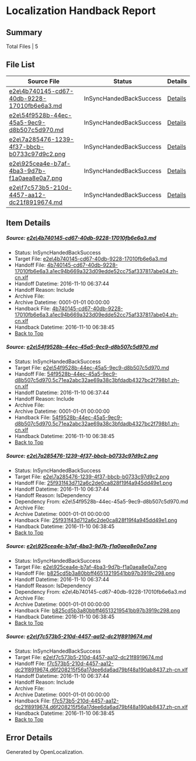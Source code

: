 # <a name='report-top'></a> Localization Handback Report

## Summary
 Total Files | 5

## File List
 Source File | Status | Details 
 ----------- | ------ | ------- 
 [e2e\4b740145-cd67-40db-9228-17010fb6e6a3.md](https://github.com/OpenLocalizationTestOrg/ol-test0/blob/d0ea60244a7b1ec7d192c57cd9e5cb447e8e75ef/e2e/4b740145-cd67-40db-9228-17010fb6e6a3.md) | InSyncHandedBackSuccess | [Details](#be8156b8cc1ae42a01bc8eed9346a29c1fe158301)
 [e2e\54f9528b-44ec-45a5-9ec9-d8b507c5d970.md](https://github.com/OpenLocalizationTestOrg/ol-test0/blob/d0ea60244a7b1ec7d192c57cd9e5cb447e8e75ef/e2e/54f9528b-44ec-45a5-9ec9-d8b507c5d970.md) | InSyncHandedBackSuccess | [Details](#b823acc79bc155444c44f7ca5f7e764fe60da70c2)
 [e2e\7a285476-1239-4f37-bbcb-b0733c97d9c2.png](https://github.com/OpenLocalizationTestOrg/ol-test0/blob/d0ea60244a7b1ec7d192c57cd9e5cb447e8e75ef/e2e/7a285476-1239-4f37-bbcb-b0733c97d9c2.png) | InSyncHandedBackSuccess | [Details](#25f931f43d712a6c2de0ca828f19f4a945dd49e13)
 [e2e\925cea4e-b7af-4ba3-9d7b-f1a0aea8e0a7.png](https://github.com/OpenLocalizationTestOrg/ol-test0/blob/d0ea60244a7b1ec7d192c57cd9e5cb447e8e75ef/e2e/925cea4e-b7af-4ba3-9d7b-f1a0aea8e0a7.png) | InSyncHandedBackSuccess | [Details](#b825cd5b3a80bbff46513219541bb97b3919c2984)
 [e2e\f7c573b5-210d-4457-aa12-dc21f8919674.md](https://github.com/OpenLocalizationTestOrg/ol-test0/blob/d0ea60244a7b1ec7d192c57cd9e5cb447e8e75ef/e2e/f7c573b5-210d-4457-aa12-dc21f8919674.md) | InSyncHandedBackSuccess | [Details](#e30234c7f9b8bcf6ec1744681e66a2172c35d72f5)

## Item Details
##### <a name='be8156b8cc1ae42a01bc8eed9346a29c1fe158301'></a> Source: [e2e\4b740145-cd67-40db-9228-17010fb6e6a3.md](https://github.com/OpenLocalizationTestOrg/ol-test0/blob/d0ea60244a7b1ec7d192c57cd9e5cb447e8e75ef/e2e/4b740145-cd67-40db-9228-17010fb6e6a3.md)
* Status: InSyncHandedBackSuccess
* Target File: [e2e\4b740145-cd67-40db-9228-17010fb6e6a3.md](https://github.com/OpenLocalizationTestOrg/ol-test0-zhcn/blob/b793f56d6982ece26bdea7bb7a73f49f65c528cd/e2e/4b740145-cd67-40db-9228-17010fb6e6a3.md)
* Handoff File: [4b740145-cd67-40db-9228-17010fb6e6a3.a1ec94b669a323d09edde52cc75af337817abe04.zh-cn.xlf](https://github.com/OpenLocalizationTestOrg/ol-test0-handoff/blob/506d5f67d05c2853f0ddeaa04dfb33284ef8b4df/ol-handoff/OpenLocalizationTestOrg/ol-test0-zhcn/yufeih/ht/4b740145-cd67-40db-9228-17010fb6e6a3.a1ec94b669a323d09edde52cc75af337817abe04.zh-cn.xlf)
* Handoff Datetime: 2016-11-10 06:37:44
* Handoff Reason: Include
* Archive File: 
* Archive Datetime: 0001-01-01 00:00:00
* Handback File: [4b740145-cd67-40db-9228-17010fb6e6a3.a1ec94b669a323d09edde52cc75af337817abe04.zh-cn.xlf](https://github.com/OpenLocalizationTestOrg/ol-test0-handback/blob/919c8a6c181a17b7542e04e7e91916bf19aca2d9/ol-handback/OpenLocalizationTestOrg/ol-test0-zhcn/yufeih/ht/4b740145-cd67-40db-9228-17010fb6e6a3.a1ec94b669a323d09edde52cc75af337817abe04.zh-cn.xlf)
* Handback Datetime: 2016-11-10 06:38:45
* [Back to Top](#report-top)

##### <a name='b823acc79bc155444c44f7ca5f7e764fe60da70c2'></a> Source: [e2e\54f9528b-44ec-45a5-9ec9-d8b507c5d970.md](https://github.com/OpenLocalizationTestOrg/ol-test0/blob/d0ea60244a7b1ec7d192c57cd9e5cb447e8e75ef/e2e/54f9528b-44ec-45a5-9ec9-d8b507c5d970.md)
* Status: InSyncHandedBackSuccess
* Target File: [e2e\54f9528b-44ec-45a5-9ec9-d8b507c5d970.md](https://github.com/OpenLocalizationTestOrg/ol-test0-zhcn/blob/b793f56d6982ece26bdea7bb7a73f49f65c528cd/e2e/54f9528b-44ec-45a5-9ec9-d8b507c5d970.md)
* Handoff File: [54f9528b-44ec-45a5-9ec9-d8b507c5d970.5c71ea2abc32ae69a38c3bfdadb4327bc2f798b1.zh-cn.xlf](https://github.com/OpenLocalizationTestOrg/ol-test0-handoff/blob/506d5f67d05c2853f0ddeaa04dfb33284ef8b4df/ol-handoff/OpenLocalizationTestOrg/ol-test0-zhcn/yufeih/ht/54f9528b-44ec-45a5-9ec9-d8b507c5d970.5c71ea2abc32ae69a38c3bfdadb4327bc2f798b1.zh-cn.xlf)
* Handoff Datetime: 2016-11-10 06:37:44
* Handoff Reason: Include
* Archive File: 
* Archive Datetime: 0001-01-01 00:00:00
* Handback File: [54f9528b-44ec-45a5-9ec9-d8b507c5d970.5c71ea2abc32ae69a38c3bfdadb4327bc2f798b1.zh-cn.xlf](https://github.com/OpenLocalizationTestOrg/ol-test0-handback/blob/919c8a6c181a17b7542e04e7e91916bf19aca2d9/ol-handback/OpenLocalizationTestOrg/ol-test0-zhcn/yufeih/ht/54f9528b-44ec-45a5-9ec9-d8b507c5d970.5c71ea2abc32ae69a38c3bfdadb4327bc2f798b1.zh-cn.xlf)
* Handback Datetime: 2016-11-10 06:38:45
* [Back to Top](#report-top)

##### <a name='25f931f43d712a6c2de0ca828f19f4a945dd49e13'></a> Source: [e2e\7a285476-1239-4f37-bbcb-b0733c97d9c2.png](https://github.com/OpenLocalizationTestOrg/ol-test0/blob/d0ea60244a7b1ec7d192c57cd9e5cb447e8e75ef/e2e/7a285476-1239-4f37-bbcb-b0733c97d9c2.png)
* Status: InSyncHandedBackSuccess
* Target File: [e2e\7a285476-1239-4f37-bbcb-b0733c97d9c2.png](https://github.com/OpenLocalizationTestOrg/ol-test0-zhcn/blob/b793f56d6982ece26bdea7bb7a73f49f65c528cd/e2e/7a285476-1239-4f37-bbcb-b0733c97d9c2.png)
* Handoff File: [25f931f43d712a6c2de0ca828f19f4a945dd49e1.png](https://github.com/OpenLocalizationTestOrg/ol-test0-handoff/blob/506d5f67d05c2853f0ddeaa04dfb33284ef8b4df/ol-handoff/OpenLocalizationTestOrg/ol-test0-zhcn/yufeih/ht/25f931f43d712a6c2de0ca828f19f4a945dd49e1.png)
* Handoff Datetime: 2016-11-10 06:37:44
* Handoff Reason: IsDependency
* Dependency From: e2e\54f9528b-44ec-45a5-9ec9-d8b507c5d970.md
* Archive File: 
* Archive Datetime: 0001-01-01 00:00:00
* Handback File: [25f931f43d712a6c2de0ca828f19f4a945dd49e1.png](https://github.com/OpenLocalizationTestOrg/ol-test0-handback/blob/919c8a6c181a17b7542e04e7e91916bf19aca2d9/ol-handback/OpenLocalizationTestOrg/ol-test0-zhcn/yufeih/ht/25f931f43d712a6c2de0ca828f19f4a945dd49e1.png)
* Handback Datetime: 2016-11-10 06:38:45
* [Back to Top](#report-top)

##### <a name='b825cd5b3a80bbff46513219541bb97b3919c2984'></a> Source: [e2e\925cea4e-b7af-4ba3-9d7b-f1a0aea8e0a7.png](https://github.com/OpenLocalizationTestOrg/ol-test0/blob/d0ea60244a7b1ec7d192c57cd9e5cb447e8e75ef/e2e/925cea4e-b7af-4ba3-9d7b-f1a0aea8e0a7.png)
* Status: InSyncHandedBackSuccess
* Target File: [e2e\925cea4e-b7af-4ba3-9d7b-f1a0aea8e0a7.png](https://github.com/OpenLocalizationTestOrg/ol-test0-zhcn/blob/b793f56d6982ece26bdea7bb7a73f49f65c528cd/e2e/925cea4e-b7af-4ba3-9d7b-f1a0aea8e0a7.png)
* Handoff File: [b825cd5b3a80bbff46513219541bb97b3919c298.png](https://github.com/OpenLocalizationTestOrg/ol-test0-handoff/blob/506d5f67d05c2853f0ddeaa04dfb33284ef8b4df/ol-handoff/OpenLocalizationTestOrg/ol-test0-zhcn/yufeih/ht/b825cd5b3a80bbff46513219541bb97b3919c298.png)
* Handoff Datetime: 2016-11-10 06:37:44
* Handoff Reason: IsDependency
* Dependency From: e2e\4b740145-cd67-40db-9228-17010fb6e6a3.md
* Archive File: 
* Archive Datetime: 0001-01-01 00:00:00
* Handback File: [b825cd5b3a80bbff46513219541bb97b3919c298.png](https://github.com/OpenLocalizationTestOrg/ol-test0-handback/blob/919c8a6c181a17b7542e04e7e91916bf19aca2d9/ol-handback/OpenLocalizationTestOrg/ol-test0-zhcn/yufeih/ht/b825cd5b3a80bbff46513219541bb97b3919c298.png)
* Handback Datetime: 2016-11-10 06:38:45
* [Back to Top](#report-top)

##### <a name='e30234c7f9b8bcf6ec1744681e66a2172c35d72f5'></a> Source: [e2e\f7c573b5-210d-4457-aa12-dc21f8919674.md](https://github.com/OpenLocalizationTestOrg/ol-test0/blob/d0ea60244a7b1ec7d192c57cd9e5cb447e8e75ef/e2e/f7c573b5-210d-4457-aa12-dc21f8919674.md)
* Status: InSyncHandedBackSuccess
* Target File: [e2e\f7c573b5-210d-4457-aa12-dc21f8919674.md](https://github.com/OpenLocalizationTestOrg/ol-test0-zhcn/blob/b793f56d6982ece26bdea7bb7a73f49f65c528cd/e2e/f7c573b5-210d-4457-aa12-dc21f8919674.md)
* Handoff File: [f7c573b5-210d-4457-aa12-dc21f8919674.d6f208215f56a17dee6da6ad79bf48a190ab8437.zh-cn.xlf](https://github.com/OpenLocalizationTestOrg/ol-test0-handoff/blob/506d5f67d05c2853f0ddeaa04dfb33284ef8b4df/ol-handoff/OpenLocalizationTestOrg/ol-test0-zhcn/yufeih/ht/f7c573b5-210d-4457-aa12-dc21f8919674.d6f208215f56a17dee6da6ad79bf48a190ab8437.zh-cn.xlf)
* Handoff Datetime: 2016-11-10 06:37:44
* Handoff Reason: Include
* Archive File: 
* Archive Datetime: 0001-01-01 00:00:00
* Handback File: [f7c573b5-210d-4457-aa12-dc21f8919674.d6f208215f56a17dee6da6ad79bf48a190ab8437.zh-cn.xlf](https://github.com/OpenLocalizationTestOrg/ol-test0-handback/blob/919c8a6c181a17b7542e04e7e91916bf19aca2d9/ol-handback/OpenLocalizationTestOrg/ol-test0-zhcn/yufeih/ht/f7c573b5-210d-4457-aa12-dc21f8919674.d6f208215f56a17dee6da6ad79bf48a190ab8437.zh-cn.xlf)
* Handback Datetime: 2016-11-10 06:38:45
* [Back to Top](#report-top)


## Error Details

Generated by OpenLocalization.
